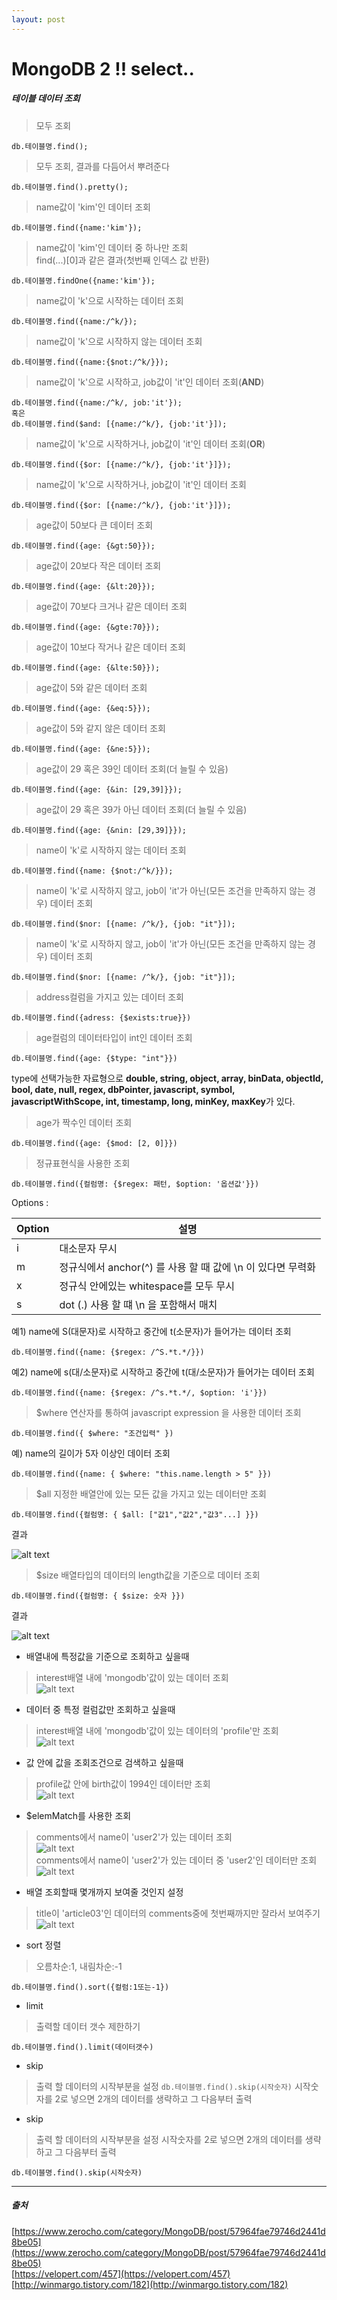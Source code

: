 ```yaml
---
layout: post
---
```


# MongoDB 2 !! select..



##### 테이블 데이터 조회  

>모두 조회  
```
db.테이블명.find();
```

>모두 조회, 결과를 다듬어서 뿌려준다  
```
db.테이블명.find().pretty();
```

>name값이 'kim'인 데이터 조회  
```
db.테이블명.find({name:'kim'});
```

>name값이 'kim'인 데이터 중 하나만 조회  
>find(...)[0]과 같은 결과(첫번째 인덱스 값 반환)  
```
db.테이블명.findOne({name:'kim'});
```

>name값이 'k'으로 시작하는 데이터 조회  
```
db.테이블명.find({name:/^k/});
```

>name값이 'k'으로 시작하지 않는 데이터 조회  
```
db.테이블명.find({name:{$not:/^k/}});
```

>name값이 'k'으로 시작하고, job값이 'it'인 데이터 조회(**AND**)  
```
db.테이블명.find({name:/^k/, job:'it'});
혹은
db.테이블명.find($and: [{name:/^k/}, {job:'it'}]);
```

>name값이 'k'으로 시작하거나, job값이 'it'인 데이터 조회(**OR**)  
```
db.테이블명.find({$or: [{name:/^k/}, {job:'it'}]});
```

>name값이 'k'으로 시작하거나, job값이 'it'인 데이터 조회  
```
db.테이블명.find({$or: [{name:/^k/}, {job:'it'}]});
```

>age값이 50보다 큰 데이터 조회  
```
db.테이블명.find({age: {&gt:50}});
```

>age값이 20보다 작은 데이터 조회  
```
db.테이블명.find({age: {&lt:20}});
```
  
>age값이 70보다 크거나 같은 데이터 조회  
```
db.테이블명.find({age: {&gte:70}});
```
  
>age값이 10보다 작거나 같은 데이터 조회  
```
db.테이블명.find({age: {&lte:50}});
```
  
>age값이 5와 같은 데이터 조회  
```
db.테이블명.find({age: {&eq:5}});
```
  
>age값이 5와 같지 않은 데이터 조회  
```
db.테이블명.find({age: {&ne:5}});
```
  
>age값이 29 혹은 39인 데이터 조회(더 늘릴 수 있음)  
```
db.테이블명.find({age: {&in: [29,39]}});
```
  
>age값이 29 혹은 39가 아닌 데이터 조회(더 늘릴 수 있음)  
```
db.테이블명.find({age: {&nin: [29,39]}});
```
  
>name이 'k'로 시작하지 않는 데이터 조회  
```
db.테이블명.find({name: {$not:/^k/}});
```
  
>name이 'k'로 시작하지 않고, job이 'it'가 아닌(모든 조건을 만족하지 않는 경우) 데이터 조회  
```
db.테이블명.find($nor: [{name: /^k/}, {job: "it"}]);
```
  
>name이 'k'로 시작하지 않고, job이 'it'가 아닌(모든 조건을 만족하지 않는 경우) 데이터 조회  
```
db.테이블명.find($nor: [{name: /^k/}, {job: "it"}]);
```
  
>address컬럼을 가지고 있는 데이터 조회
```
db.테이블명.find({adress: {$exists:true}})
```
  
>age컬럼의 데이터타입이 int인 데이터 조회  
```
db.테이블명.find({age: {$type: "int"}})
```
type에 선택가능한 자료형으로 **double, string, object, array, binData, objectId, bool, date, null, regex, dbPointer, javascript, symbol, javascriptWithScope, int, timestamp, long, minKey, maxKey**가 있다.  
  
>age가 짝수인 데이터 조회  
```
db.테이블명.find({age: {$mod: [2, 0]}})
```

>정규표현식을 사용한 조회
```
db.테이블명.find({컬럼명: {$regex: 패턴, $option: '옵션값'}})
```
Options :  

Option | 설명
--- | ---
i | 대소문자 무시
m | 정규식에서 anchor(^) 를 사용 할 때 값에 \n 이 있다면 무력화
x | 정규식 안에있는 whitespace를 모두 무시
s | dot (.) 사용 할 떄 \n 을 포함해서 매치

예1) name에 S(대문자)로 시작하고 중간에 t(소문자)가 들어가는 데이터 조회
```
db.테이블명.find({name: {$regex: /^S.*t.*/}})
```
예2) name에 s(대/소문자)로 시작하고 중간에 t(대/소문자)가 들어가는 데이터 조회
```
db.테이블명.find({name: {$regex: /^s.*t.*/, $option: 'i'}})
```

>$where 연산자를 통하여 javascript expression 을 사용한 데이터 조회  
```
db.테이블명.find({ $where: "조건입력" })
```
예) name의 길이가 5자 이상인 데이터 조회
```
db.테이블명.find({name: { $where: "this.name.length > 5" }})
```


>$all 지정한 배열안에 있는 모든 값을 가지고 있는 데이터만 조회
```
db.테이블명.find({컬럼명: { $all: ["값1","값2","값3"...] }})
```

결과  

![alt text](https://zzingyuna.github.io/image/find_all_example.JPG)


>$size 배열타입의 데이터의 length값을 기준으로 데이터 조회  

```
db.테이블명.find({컬럼명: { $size: 숫자 }})
```

결과  

![alt text](https://zzingyuna.github.io/image/find_size_example.JPG)



* 배열내에 특정값을 기준으로 조회하고 싶을때  
>interest배열 내에 'mongodb'값이 있는 데이터 조회  
>![alt text](https://zzingyuna.github.io/image/find_arraySelect_example.JPG)


* 데이터 중 특정 컬럼값만 조회하고 싶을때  
>interest배열 내에 'mongodb'값이 있는 데이터의 'profile'만 조회  
>![alt text](https://zzingyuna.github.io/image/file_selectCol_example.JPG)


* 값 안에 값을 조회조건으로 검색하고 싶을때  
>profile값 안에 birth값이 1994인 데이터만 조회  
>![alt text](https://zzingyuna.github.io/image/find_attr_example.JPG)


* $elemMatch를 사용한 조회  
>comments에서 name이 'user2'가 있는 데이터 조회  
>![alt text](https://zzingyuna.github.io/image/find_elemMatch_example.JPG)  
>comments에서 name이 'user2'가 있는 데이터 중 'user2'인 데이터만 조회
>![alt text](https://zzingyuna.github.io/image/find_elemMatch2_example.JPG)  


* 배열 조회할때 몇개까지 보여줄 것인지 설정  
>title이 'article03'인 데이터의 comments중에 첫번째까지만 잘라서 보여주기  
![alt text](https://zzingyuna.github.io/image/find_slice_example.JPG)


* sort 정렬
>오름차순:1, 내림차순:-1
```
db.테이블명.find().sort({컬럼:1또는-1})
```


* limit 
>출력할 데이터 갯수 제한하기
```
db.테이블명.find().limit(데이터갯수)
```


* skip 
>출력 할 데이터의 시작부분을 설정
>```db.테이블명.find().skip(시작숫자)```
>시작숫자를 2로 넣으면 2개의 데이터를 생략하고 그 다음부터 출력


* skip 
>출력 할 데이터의 시작부분을 설정
>시작숫자를 2로 넣으면 2개의 데이터를 생략하고 그 다음부터 출력
```
db.테이블명.find().skip(시작숫자)
```




---
##### 출처  
[https://www.zerocho.com/category/MongoDB/post/57964fae79746d2441d8be05](https://www.zerocho.com/category/MongoDB/post/57964fae79746d2441d8be05)  
[https://velopert.com/457](https://velopert.com/457)  
[http://winmargo.tistory.com/182](http://winmargo.tistory.com/182)  


